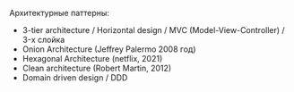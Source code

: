 Архитектурные паттерны:

- 3-tier architecture / Horizontal design / MVC (Model-View-Controller) / 3-х слойка
- Onion Architecture (Jeffrey Palermo 2008 год)
- Hexagonal Architecture (netflix, 2021)
- Clean architecture (Robert Martin, 2012)
- Domain driven design / DDD